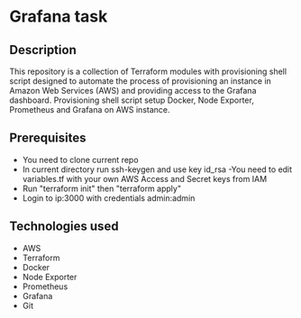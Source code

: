 # Grafana task
## Description
This repository is a collection of Terraform modules with provisioning shell script designed to automate the process of provisioning an instance in Amazon Web Services (AWS) and providing access to the Grafana dashboard. Provisioning shell script setup Docker, Node Exporter, Prometheus and Grafana on AWS instance.
## Prerequisites

- You need to clone current repo
- In current directory run ssh-keygen and use key id_rsa
-You need to edit variables.tf with your own AWS Access and Secret keys from IAM
- Run "terraform init" then "terraform apply"
- Login to ip:3000 with credentials admin:admin 

## Technologies used

- AWS
- Terraform
- Docker
- Node Exporter
- Prometheus
- Grafana
- Git
